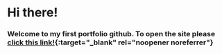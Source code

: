 # Hi there!

### Welcome to my first portfolio github. To open the site please [click this link!](https://portfolio-one-mu-brown.vercel.app/){:target="\_blank" rel="noopener noreferrer"}
